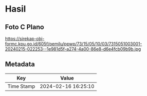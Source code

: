 # Hasil

## Foto C Plano

https://sirekap-obj-formc.kpu.go.id/605f/pemilu/ppwp/73/15/05/10/03/7315051003001-20240215-022253--1e981d5f-a274-4a00-86e8-d6e4fcb09b9b.jpg


## Metadata

| Key        | Value               |
| ---------- | ------------------- |
| Time Stamp | 2024-02-16 16:25:10 |



